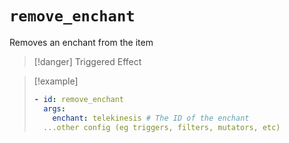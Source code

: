 # `remove_enchant`

Removes an enchant from the item

> [!danger] Triggered Effect

> [!example]
> ```yaml
> - id: remove_enchant
>   args:
>     enchant: telekinesis # The ID of the enchant
>   ...other config (eg triggers, filters, mutators, etc)
> ```

